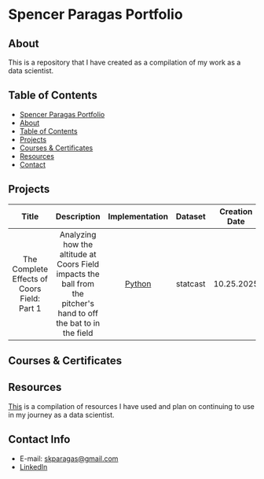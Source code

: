 # Spencer Paragas Portfolio

## About

This is a repository that I have created as a compilation of my work as a data scientist.

## Table of Contents
- [Spencer Paragas Portfolio](#spencer-paragas-portfolio)
- [About](#about)
- [Table of Contents](#table-of-contents)
- [Projects](#projects)
- [Courses & Certificates](#courses--certificates)
- [Resources](#resources)
- [Contact](#contact)

## Projects

| Title | Description | Implementation | Dataset | Creation Date | Last Update | Additional Links | Contributors |
| :---: | :---: | :---: | :---: | :---: | :---: | :---: | :---: |
| The Complete Effects of Coors Field: Part 1 | Analyzing how the altitude at Coors Field impacts the ball from the pitcher's hand to off the bat to in the field | [Python](https://github.com/skparagas/Coors-Hangover-Effect/blob/main/report.ipynb) | statcast | 10.25.2025 | 10.25.2025 | [Report (pdf)](https://github.com/skparagas/Coors-Hangover-Effect/blob/main/short_report.ipynb) | [Parker Paragas](https://github.com/Golden-Grape/Golden-Grape)

## Courses & Certificates

## Resources
[This]() is a compilation of resources I have used and plan on continuing to use in my journey as a data scientist.

## Contact Info
- E-mail: skparagas@gmail.com
- [LinkedIn](https://www.linkedin.com/in/spencer-paragas-08ab0616a/)
